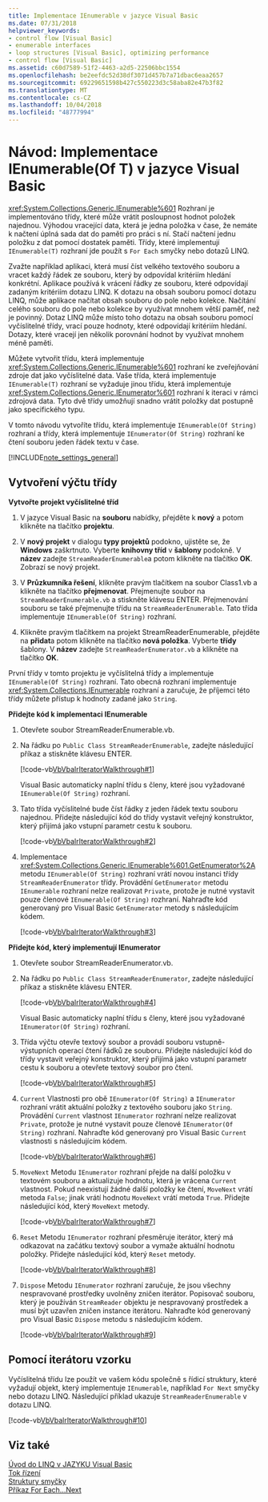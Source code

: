 ```yaml
---
title: Implementace IEnumerable v jazyce Visual Basic
ms.date: 07/31/2018
helpviewer_keywords:
- control flow [Visual Basic]
- enumerable interfaces
- loop structures [Visual Basic], optimizing performance
- control flow [Visual Basic]
ms.assetid: c60d7589-51f2-4463-a2d5-22506bbc1554
ms.openlocfilehash: be2eefdc52d38df3071d457b7a71dbac6eaa2657
ms.sourcegitcommit: 69229651598b427c550223d3c58aba82e47b3f82
ms.translationtype: MT
ms.contentlocale: cs-CZ
ms.lasthandoff: 10/04/2018
ms.locfileid: "48777994"
---
```

# <a name="walkthrough-implementing-ienumerableof-t-in-visual-basic"></a>Návod: Implementace IEnumerable(Of T) v jazyce Visual Basic
<xref:System.Collections.Generic.IEnumerable%601> Rozhraní je implementováno třídy, které může vrátit posloupnost hodnot položek najednou. Výhodou vracející data, která je jedna položka v čase, že nemáte k načtení úplná sada dat do paměti pro práci s ní. Stačí načtení jednu položku z dat pomocí dostatek paměti. Třídy, které implementují `IEnumerable(T)` rozhraní jde použít s `For Each` smyčky nebo dotazů LINQ.  
  
 Zvažte například aplikaci, která musí číst velkého textového souboru a vracet každý řádek ze souboru, který by odpovídal kritériím hledání konkrétní. Aplikace používá k vrácení řádky ze souboru, které odpovídají zadaným kritériím dotazu LINQ. K dotazu na obsah souboru pomocí dotazu LINQ, může aplikace načítat obsah souboru do pole nebo kolekce. Načítání celého souboru do pole nebo kolekce by využívat mnohem větší paměť, než je povinný. Dotaz LINQ může místo toho dotazu na obsah souboru pomocí vyčíslitelné třídy, vrací pouze hodnoty, které odpovídají kritériím hledání. Dotazy, které vracejí jen několik porovnání hodnot by využívat mnohem méně paměti.  
  
 Můžete vytvořit třídu, která implementuje <xref:System.Collections.Generic.IEnumerable%601> rozhraní ke zveřejňování zdroje dat jako vyčíslitelné data. Vaše třída, která implementuje `IEnumerable(T)` rozhraní se vyžaduje jinou třídu, která implementuje <xref:System.Collections.Generic.IEnumerator%601> rozhraní k iteraci v rámci zdrojová data. Tyto dvě třídy umožňují snadno vrátit položky dat postupně jako specifického typu.  
  
 V tomto návodu vytvoříte třídu, která implementuje `IEnumerable(Of String)` rozhraní a třídy, která implementuje `IEnumerator(Of String)` rozhraní ke čtení souboru jeden řádek textu v čase.  
  
[!INCLUDE[note_settings_general](~/includes/note-settings-general-md.md)]  
  
## <a name="creating-the-enumerable-class"></a>Vytvoření výčtu třídy  
  
**Vytvořte projekt vyčíslitelné tříd**

1.  V jazyce Visual Basic na **souboru** nabídky, přejděte k **nový** a potom klikněte na tlačítko **projektu**.

1.  V **nový projekt** v dialogu **typy projektů** podokno, ujistěte se, že **Windows** zaškrtnuto. Vyberte **knihovny tříd** v **šablony** podokně. V **název** zadejte `StreamReaderEnumerable`a potom klikněte na tlačítko **OK**. Zobrazí se nový projekt.

1.  V **Průzkumníka řešení**, klikněte pravým tlačítkem na soubor Class1.vb a klikněte na tlačítko **přejmenovat**. Přejmenujte soubor na `StreamReaderEnumerable.vb` a stiskněte klávesu ENTER. Přejmenování souboru se také přejmenujte třídu na `StreamReaderEnumerable`. Tato třída implementuje `IEnumerable(Of String)` rozhraní.

1.  Klikněte pravým tlačítkem na projekt StreamReaderEnumerable, přejděte na **přidat**a potom klikněte na tlačítko **nová položka**. Vyberte **třídy** šablony. V **název** zadejte `StreamReaderEnumerator.vb` a klikněte na tlačítko **OK**.

 První třídy v tomto projektu je vyčíslitelná třídy a implementuje `IEnumerable(Of String)` rozhraní. Tato obecná rozhraní implementuje <xref:System.Collections.IEnumerable> rozhraní a zaručuje, že příjemci této třídy můžete přístup k hodnoty zadané jako `String`.  
  
**Přidejte kód k implementaci IEnumerable**

1. Otevřete soubor StreamReaderEnumerable.vb.

2. Na řádku po `Public Class StreamReaderEnumerable`, zadejte následující příkaz a stiskněte klávesu ENTER.

   [!code-vb[VbVbalrIteratorWalkthrough#1](../../../../visual-basic/programming-guide/language-features/control-flow/codesnippet/VisualBasic/walkthrough-implementing-ienumerable-of-t_1.vb)]

   Visual Basic automaticky naplní třídu s členy, které jsou vyžadované `IEnumerable(Of String)` rozhraní.
  
3. Tato třída vyčíslitelné bude číst řádky z jeden řádek textu souboru najednou. Přidejte následující kód do třídy vystavit veřejný konstruktor, který přijímá jako vstupní parametr cestu k souboru.

   [!code-vb[VbVbalrIteratorWalkthrough#2](../../../../visual-basic/programming-guide/language-features/control-flow/codesnippet/VisualBasic/walkthrough-implementing-ienumerable-of-t_2.vb)]

4. Implementace <xref:System.Collections.Generic.IEnumerable%601.GetEnumerator%2A> metodu `IEnumerable(Of String)` rozhraní vrátí novou instanci třídy `StreamReaderEnumerator` třídy. Provádění `GetEnumerator` metodu `IEnumerable` rozhraní nelze realizovat `Private`, protože je nutné vystavit pouze členové `IEnumerable(Of String)` rozhraní. Nahraďte kód generovaný pro Visual Basic `GetEnumerator` metody s následujícím kódem.

   [!code-vb[VbVbalrIteratorWalkthrough#3](../../../../visual-basic/programming-guide/language-features/control-flow/codesnippet/VisualBasic/walkthrough-implementing-ienumerable-of-t_3.vb)]  
  
**Přidejte kód, který implementují IEnumerator**

1. Otevřete soubor StreamReaderEnumerator.vb.

2. Na řádku po `Public Class StreamReaderEnumerator`, zadejte následující příkaz a stiskněte klávesu ENTER.

   [!code-vb[VbVbalrIteratorWalkthrough#4](../../../../visual-basic/programming-guide/language-features/control-flow/codesnippet/VisualBasic/walkthrough-implementing-ienumerable-of-t_4.vb)]

   Visual Basic automaticky naplní třídu s členy, které jsou vyžadované `IEnumerator(Of String)` rozhraní.

3. Třída výčtu otevře textový soubor a provádí souboru vstupně-výstupních operací čtení řádků ze souboru. Přidejte následující kód do třídy vystavit veřejný konstruktor, který přijímá jako vstupní parametr cestu k souboru a otevřete textový soubor pro čtení.

   [!code-vb[VbVbalrIteratorWalkthrough#5](../../../../visual-basic/programming-guide/language-features/control-flow/codesnippet/VisualBasic/walkthrough-implementing-ienumerable-of-t_5.vb)]

4. `Current` Vlastnosti pro obě `IEnumerator(Of String)` a `IEnumerator` rozhraní vrátit aktuální položky z textového souboru jako `String`. Provádění `Current` vlastnost `IEnumerator` rozhraní nelze realizovat `Private`, protože je nutné vystavit pouze členové `IEnumerator(Of String)` rozhraní. Nahraďte kód generovaný pro Visual Basic `Current` vlastnosti s následujícím kódem.

   [!code-vb[VbVbalrIteratorWalkthrough#6](../../../../visual-basic/programming-guide/language-features/control-flow/codesnippet/VisualBasic/walkthrough-implementing-ienumerable-of-t_6.vb)]

5. `MoveNext` Metodu `IEnumerator` rozhraní přejde na další položku v textovém souboru a aktualizuje hodnotu, která je vrácena `Current` vlastnost. Pokud neexistují žádné další položky ke čtení, `MoveNext` vrátí metoda `False`; jinak vrátí hodnotu `MoveNext` vrátí metoda `True`. Přidejte následující kód, který `MoveNext` metody.

   [!code-vb[VbVbalrIteratorWalkthrough#7](../../../../visual-basic/programming-guide/language-features/control-flow/codesnippet/VisualBasic/walkthrough-implementing-ienumerable-of-t_7.vb)]

6. `Reset` Metodu `IEnumerator` rozhraní přesměruje iterátor, který má odkazovat na začátku textový soubor a vymaže aktuální hodnotu položky. Přidejte následující kód, který `Reset` metody.

   [!code-vb[VbVbalrIteratorWalkthrough#8](../../../../visual-basic/programming-guide/language-features/control-flow/codesnippet/VisualBasic/walkthrough-implementing-ienumerable-of-t_8.vb)]

7. `Dispose` Metodu `IEnumerator` rozhraní zaručuje, že jsou všechny nespravované prostředky uvolněny zničen iterátor. Popisovač souboru, který je používán `StreamReader` objektu je nespravovaný prostředek a musí být uzavřen zničen instance iterátoru. Nahraďte kód generovaný pro Visual Basic `Dispose` metodu s následujícím kódem.

   [!code-vb[VbVbalrIteratorWalkthrough#9](../../../../visual-basic/programming-guide/language-features/control-flow/codesnippet/VisualBasic/walkthrough-implementing-ienumerable-of-t_9.vb)] 
  
## <a name="using-the-sample-iterator"></a>Pomocí iterátoru vzorku

 Vyčíslitelná třídu lze použít ve vašem kódu společně s řídicí struktury, které vyžadují objekt, který implementuje `IEnumerable`, například `For Next` smyčky nebo dotazu LINQ. Následující příklad ukazuje `StreamReaderEnumerable` v dotazu LINQ.  
  
 [!code-vb[VbVbalrIteratorWalkthrough#10](../../../../visual-basic/programming-guide/language-features/control-flow/codesnippet/VisualBasic/walkthrough-implementing-ienumerable-of-t_10.vb)]  
  
## <a name="see-also"></a>Viz také  
 [Úvod do LINQ v JAZYKU Visual Basic](../../../../visual-basic/programming-guide/language-features/linq/introduction-to-linq.md)  
 [Tok řízení](../../../../visual-basic/programming-guide/language-features/control-flow/index.md)  
 [Struktury smyčky](../../../../visual-basic/programming-guide/language-features/control-flow/loop-structures.md)  
 [Příkaz For Each...Next](../../../../visual-basic/language-reference/statements/for-each-next-statement.md)
